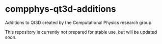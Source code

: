 compphys-qt3d-additions
=======================

Additions to Qt3D created by the Computational Physics research group.

This repository is currently not prepared for stable use, but will be updated
soon.
